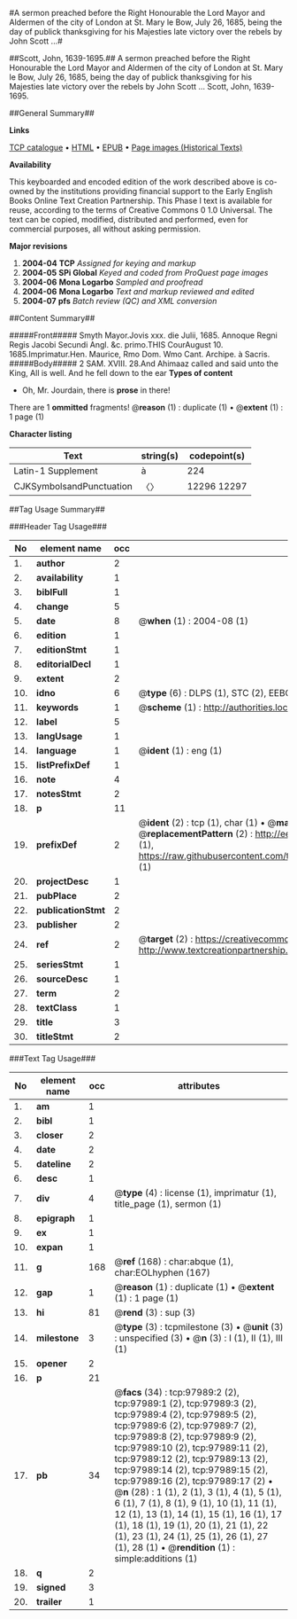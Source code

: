 #A sermon preached before the Right Honourable the Lord Mayor and Aldermen of the city of London at St. Mary le Bow, July 26, 1685, being the day of publick thanksgiving for his Majesties late victory over the rebels by John Scott ...#

##Scott, John, 1639-1695.##
A sermon preached before the Right Honourable the Lord Mayor and Aldermen of the city of London at St. Mary le Bow, July 26, 1685, being the day of publick thanksgiving for his Majesties late victory over the rebels by John Scott ...
Scott, John, 1639-1695.

##General Summary##

**Links**

[TCP catalogue](http://www.ota.ox.ac.uk/tcp/)  • 
[HTML](http://tei.it.ox.ac.uk/tcp/Texts-HTML/free/A58/A58815.html)  • 
[EPUB](http://tei.it.ox.ac.uk/tcp/Texts-EPUB/free/A58/A58815.epub) • 
[Page images (Historical Texts)](https://data.historicaltexts.jisc.ac.uk/view?pubId=eebo-13142462e&pageId=eebo-13142462e-97989-1)

**Availability**

This keyboarded and encoded edition of the
	       work described above is co-owned by the institutions
	       providing financial support to the Early English Books
	       Online Text Creation Partnership. This Phase I text is
	       available for reuse, according to the terms of Creative
	       Commons 0 1.0 Universal. The text can be copied,
	       modified, distributed and performed, even for
	       commercial purposes, all without asking permission.

**Major revisions**

1. __2004-04__ __TCP__ *Assigned for keying and markup*
1. __2004-05__ __SPi Global__ *Keyed and coded from ProQuest page images*
1. __2004-06__ __Mona Logarbo__ *Sampled and proofread*
1. __2004-06__ __Mona Logarbo__ *Text and markup reviewed and edited*
1. __2004-07__ __pfs__ *Batch review (QC) and XML conversion*

##Content Summary##

#####Front#####
Smyth Mayor.Jovis xxx. die Julii, 1685. Annoque Regni Regis Jacobi Secundi Angl. &c. primo.THIS CourAugust 10. 1685.Imprimatur.Hen. Maurice, Rmo Dom. Wmo Cant. Archipe. à Sacris.
#####Body#####
2 SAM. XVIII. 28.And Ahimaaz called and said unto the King, All is well. And he fell down to the ear
**Types of content**

  * Oh, Mr. Jourdain, there is **prose** in there!

There are 1 **ommitted** fragments! 
 @__reason__ (1) : duplicate (1)  •  @__extent__ (1) : 1 page (1)

**Character listing**


|Text|string(s)|codepoint(s)|
|---|---|---|
|Latin-1 Supplement|à|224|
|CJKSymbolsandPunctuation|〈〉|12296 12297|

##Tag Usage Summary##

###Header Tag Usage###

|No|element name|occ|attributes|
|---|---|---|---|
|1.|__author__|2||
|2.|__availability__|1||
|3.|__biblFull__|1||
|4.|__change__|5||
|5.|__date__|8| @__when__ (1) : 2004-08 (1)|
|6.|__edition__|1||
|7.|__editionStmt__|1||
|8.|__editorialDecl__|1||
|9.|__extent__|2||
|10.|__idno__|6| @__type__ (6) : DLPS (1), STC (2), EEBO-CITATION (1), OCLC (1), VID (1)|
|11.|__keywords__|1| @__scheme__ (1) : http://authorities.loc.gov/ (1)|
|12.|__label__|5||
|13.|__langUsage__|1||
|14.|__language__|1| @__ident__ (1) : eng (1)|
|15.|__listPrefixDef__|1||
|16.|__note__|4||
|17.|__notesStmt__|2||
|18.|__p__|11||
|19.|__prefixDef__|2| @__ident__ (2) : tcp (1), char (1)  •  @__matchPattern__ (2) : ([0-9\-]+):([0-9IVX]+) (1), (.+) (1)  •  @__replacementPattern__ (2) : http://eebo.chadwyck.com/downloadtiff?vid=$1&page=$2 (1), https://raw.githubusercontent.com/textcreationpartnership/Texts/master/tcpchars.xml#$1 (1)|
|20.|__projectDesc__|1||
|21.|__pubPlace__|2||
|22.|__publicationStmt__|2||
|23.|__publisher__|2||
|24.|__ref__|2| @__target__ (2) : https://creativecommons.org/publicdomain/zero/1.0/ (1), http://www.textcreationpartnership.org/docs/. (1)|
|25.|__seriesStmt__|1||
|26.|__sourceDesc__|1||
|27.|__term__|2||
|28.|__textClass__|1||
|29.|__title__|3||
|30.|__titleStmt__|2||


###Text Tag Usage###

|No|element name|occ|attributes|
|---|---|---|---|
|1.|__am__|1||
|2.|__bibl__|1||
|3.|__closer__|2||
|4.|__date__|2||
|5.|__dateline__|2||
|6.|__desc__|1||
|7.|__div__|4| @__type__ (4) : license (1), imprimatur (1), title_page (1), sermon (1)|
|8.|__epigraph__|1||
|9.|__ex__|1||
|10.|__expan__|1||
|11.|__g__|168| @__ref__ (168) : char:abque (1), char:EOLhyphen (167)|
|12.|__gap__|1| @__reason__ (1) : duplicate (1)  •  @__extent__ (1) : 1 page (1)|
|13.|__hi__|81| @__rend__ (3) : sup (3)|
|14.|__milestone__|3| @__type__ (3) : tcpmilestone (3)  •  @__unit__ (3) : unspecified (3)  •  @__n__ (3) : I (1), II (1), III (1)|
|15.|__opener__|2||
|16.|__p__|21||
|17.|__pb__|34| @__facs__ (34) : tcp:97989:2 (2), tcp:97989:1 (2), tcp:97989:3 (2), tcp:97989:4 (2), tcp:97989:5 (2), tcp:97989:6 (2), tcp:97989:7 (2), tcp:97989:8 (2), tcp:97989:9 (2), tcp:97989:10 (2), tcp:97989:11 (2), tcp:97989:12 (2), tcp:97989:13 (2), tcp:97989:14 (2), tcp:97989:15 (2), tcp:97989:16 (2), tcp:97989:17 (2)  •  @__n__ (28) : 1 (1), 2 (1), 3 (1), 4 (1), 5 (1), 6 (1), 7 (1), 8 (1), 9 (1), 10 (1), 11 (1), 12 (1), 13 (1), 14 (1), 15 (1), 16 (1), 17 (1), 18 (1), 19 (1), 20 (1), 21 (1), 22 (1), 23 (1), 24 (1), 25 (1), 26 (1), 27 (1), 28 (1)  •  @__rendition__ (1) : simple:additions (1)|
|18.|__q__|2||
|19.|__signed__|3||
|20.|__trailer__|1||
